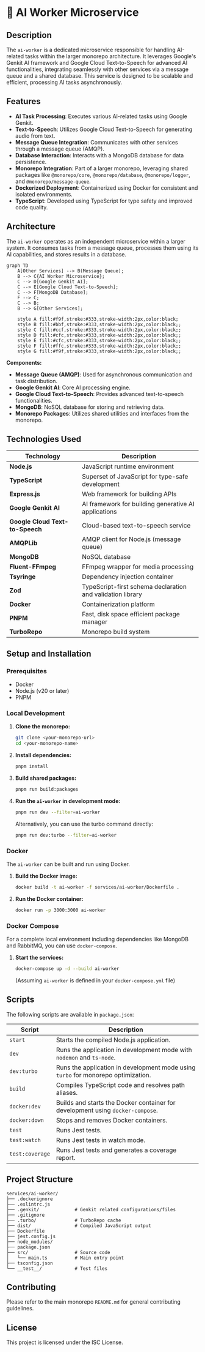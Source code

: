 # 🧠 AI Worker Microservice

## Description

The `ai-worker` is a dedicated microservice responsible for handling AI-related tasks within the larger monorepo architecture. It leverages Google's Genkit AI framework and Google Cloud Text-to-Speech for advanced AI functionalities, integrating seamlessly with other services via a message queue and a shared database. This service is designed to be scalable and efficient, processing AI tasks asynchronously.

## Features

- **AI Task Processing**: Executes various AI-related tasks using Google Genkit.
- **Text-to-Speech**: Utilizes Google Cloud Text-to-Speech for generating audio from text.
- **Message Queue Integration**: Communicates with other services through a message queue (AMQP).
- **Database Interaction**: Interacts with a MongoDB database for data persistence.
- **Monorepo Integration**: Part of a larger monorepo, leveraging shared packages like `@monorepo/core`, `@monorepo/database`, `@monorepo/logger`, and `@monorepo/message-queue`.
- **Dockerized Deployment**: Containerized using Docker for consistent and isolated environments.
- **TypeScript**: Developed using TypeScript for type safety and improved code quality.

## Architecture

The `ai-worker` operates as an independent microservice within a larger system. It consumes tasks from a message queue, processes them using its AI capabilities, and stores results in a database.

```mermaid
graph TD
    A[Other Services] --> B(Message Queue);
    B --> C{AI Worker Microservice};
    C --> D[Google Genkit AI];
    C --> E[Google Cloud Text-to-Speech];
    C --> F[MongoDB Database];
    F --> C;
    C --> B;
    B --> G[Other Services];

    style A fill:#f9f,stroke:#333,stroke-width:2px,color:black;
    style B fill:#bbf,stroke:#333,stroke-width:2px,color:black;;
    style C fill:#ccf,stroke:#333,stroke-width:2px,color:black;;
    style D fill:#cfc,stroke:#333,stroke-width:2px,color:black;;
    style E fill:#cfc,stroke:#333,stroke-width:2px,color:black;;
    style F fill:#ffc,stroke:#333,stroke-width:2px,color:black;;
    style G fill:#f9f,stroke:#333,stroke-width:2px,color:black;;
```

**Components:**

- **Message Queue (AMQP)**: Used for asynchronous communication and task distribution.
- **Google Genkit AI**: Core AI processing engine.
- **Google Cloud Text-to-Speech**: Provides advanced text-to-speech functionalities.
- **MongoDB**: NoSQL database for storing and retrieving data.
- **Monorepo Packages**: Utilizes shared utilities and interfaces from the monorepo.

## Technologies Used

| Technology                      | Description                                                |
| ------------------------------- | ---------------------------------------------------------- |
| **Node.js**                     | JavaScript runtime environment                             |
| **TypeScript**                  | Superset of JavaScript for type-safe development           |
| **Express.js**                  | Web framework for building APIs                            |
| **Google Genkit AI**            | AI framework for building generative AI applications       |
| **Google Cloud Text-to-Speech** | Cloud-based text-to-speech service                         |
| **AMQPLib**                     | AMQP client for Node.js (message queue)                    |
| **MongoDB**                     | NoSQL database                                             |
| **Fluent-FFmpeg**               | FFmpeg wrapper for media processing                        |
| **Tsyringe**                    | Dependency injection container                             |
| **Zod**                         | TypeScript-first schema declaration and validation library |
| **Docker**                      | Containerization platform                                  |
| **PNPM**                        | Fast, disk space efficient package manager                 |
| **TurboRepo**                   | Monorepo build system                                      |

## Setup and Installation

### Prerequisites

- Docker
- Node.js (v20 or later)
- PNPM

### Local Development

1.  **Clone the monorepo:**
    ```bash
    git clone <your-monorepo-url>
    cd <your-monorepo-name>
    ```
2.  **Install dependencies:**
    ```bash
    pnpm install
    ```
3.  **Build shared packages:**
    ```bash
    pnpm run build:packages
    ```
4.  **Run the `ai-worker` in development mode:**
    ```bash
    pnpm run dev --filter=ai-worker
    ```
    Alternatively, you can use the turbo command directly:
    ```bash
    pnpm run dev:turbo --filter=ai-worker
    ```

### Docker

The `ai-worker` can be built and run using Docker.

1.  **Build the Docker image:**
    ```bash
    docker build -t ai-worker -f services/ai-worker/Dockerfile .
    ```
2.  **Run the Docker container:**
    ```bash
    docker run -p 3000:3000 ai-worker
    ```

### Docker Compose

For a complete local environment including dependencies like MongoDB and RabbitMQ, you can use `docker-compose`.

1.  **Start the services:**
    ```bash
    docker-compose up -d --build ai-worker
    ```
    (Assuming `ai-worker` is defined in your `docker-compose.yml` file)

## Scripts

The following scripts are available in `package.json`:

| Script          | Description                                                                       |
| --------------- | --------------------------------------------------------------------------------- |
| `start`         | Starts the compiled Node.js application.                                          |
| `dev`           | Runs the application in development mode with `nodemon` and `ts-node`.            |
| `dev:turbo`     | Runs the application in development mode using `turbo` for monorepo optimization. |
| `build`         | Compiles TypeScript code and resolves path aliases.                               |
| `docker:dev`    | Builds and starts the Docker container for development using `docker-compose`.    |
| `docker:down`   | Stops and removes Docker containers.                                              |
| `test`          | Runs Jest tests.                                                                  |
| `test:watch`    | Runs Jest tests in watch mode.                                                    |
| `test:coverage` | Runs Jest tests and generates a coverage report.                                  |

## Project Structure

```
services/ai-worker/
├── .dockerignore
├── .eslintrc.js
├── .genkit/             # Genkit related configurations/files
├── .gitignore
├── .turbo/              # TurboRepo cache
├── dist/                # Compiled JavaScript output
├── Dockerfile
├── jest.config.js
├── node_modules/
├── package.json
├── src/                 # Source code
│   └── main.ts          # Main entry point
├── tsconfig.json
└── __test__/            # Test files
```

## Contributing

Please refer to the main monorepo `README.md` for general contributing guidelines.

## License

This project is licensed under the ISC License.
